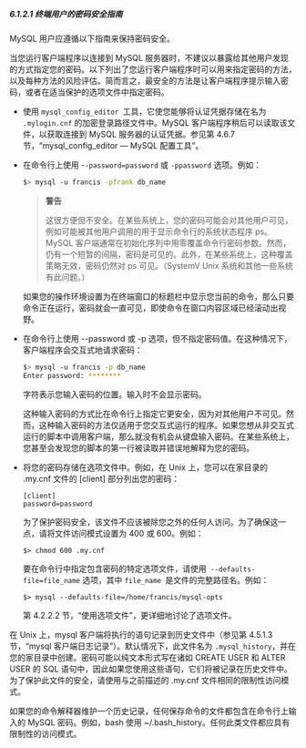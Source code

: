 ##### 6.1.2.1 终端用户的密码安全指南

MySQL 用户应遵循以下指南来保持密码安全。

当您运行客户端程序以连接到 MySQL 服务器时，不建议以暴露给其他用户发现的方式指定您的密码。以下列出了您运行客户端程序时可以用来指定密码的方法，以及每种方法的风险评估。简而言之，最安全的方法是让客户端程序提示输入密码，或者在适当保护的选项文件中指定密码。

- 使用 `mysql_config_editor `工具，它使您能够将认证凭据存储在名为 `.mylogin.cnf` 的加密登录路径文件中。MySQL 客户端程序稍后可以读取该文件，以获取连接到 MySQL 服务器的认证凭据。参见第 4.6.7 节，“mysql_config_editor — MySQL 配置工具”。

- 在命令行上使用 -`-password=password` 或 `-ppassword` 选项。例如：

  ```bash
  $> mysql -u francis -pfrank db_name
  ```

  > **警告**
  >
  > 这很方便但不安全。在某些系统上，您的密码可能会对其他用户可见，例如可能被其他用户调用的用于显示命令行的系统状态程序 ps。MySQL 客户端通常在初始化序列中用零覆盖命令行密码参数。然而，仍有一个短暂的间隔，密码是可见的。此外，在某些系统上，这种覆盖策略无效，密码仍然对 ps 可见。（SystemV Unix 系统和其他一些系统有此问题。）

  如果您的操作环境设置为在终端窗口的标题栏中显示您当前的命令，那么只要命令正在运行，密码就会一直可见，即使命令在窗口内容区域已经滚动出视野。

- 在命令行上使用 --password 或 -p 选项，但不指定密码值。在这种情况下，客户端程序会交互式地请求密码：

  ```bash
  $> mysql -u francis -p db_name
  Enter password: ********
  ```

  字符表示您输入密码的位置。输入时不会显示密码。

  这种输入密码的方式比在命令行上指定它更安全，因为对其他用户不可见。然而，这种输入密码的方法仅适用于您交互式运行的程序。如果您想从非交互式运行的脚本中调用客户端，那么就没有机会从键盘输入密码。在某些系统上，您甚至会发现您的脚本的第一行被读取并错误地解释为您的密码。

- 将您的密码存储在选项文件中。例如，在 Unix 上，您可以在家目录的 .my.cnf 文件的 [client] 部分列出您的密码：

  ```
  [client]
  password=password
  ```

  为了保护密码安全，该文件不应该被除您之外的任何人访问。为了确保这一点，请将文件访问模式设置为 400 或 600。例如：

  ```
  $> chmod 600 .my.cnf
  ```

  要在命令行中指定包含密码的特定选项文件，请使用` --defaults-file=file_name` 选项，其中 `file_name `是文件的完整路径名。例如：

  ```
  $> mysql --defaults-file=/home/francis/mysql-opts
  ```

  第 4.2.2.2 节，“使用选项文件”，更详细地讨论了选项文件。

在 Unix 上，mysql 客户端将执行的语句记录到历史文件中（参见第 4.5.1.3 节，“mysql 客户端日志记录”）。默认情况下，此文件名为 `.mysql_history`，并在您的家目录中创建。密码可能以纯文本形式写在诸如 CREATE USER 和 ALTER USER 的 SQL 语句中，因此如果您使用这些语句，它们将被记录在历史文件中。为了保护此文件的安全，请使用与之前描述的 .my.cnf 文件相同的限制性访问模式。

如果您的命令解释器维护一个历史记录，任何保存命令的文件都包含在命令行上输入的 MySQL 密码。例如，bash 使用 ~/.bash_history。任何此类文件都应具有限制性的访问模式。